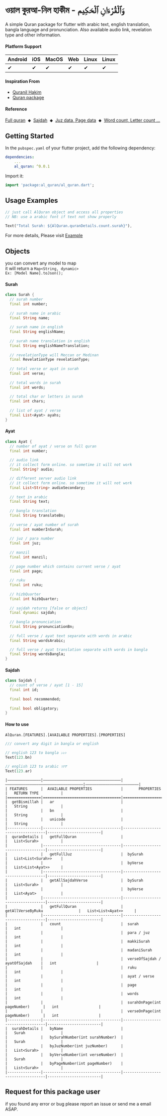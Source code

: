 # ওয়াল কুরআ-নিল হাকীম - وَٱلْقُرْءَانِ ٱلْحَكِيم
A simple Quran package for flutter with arabic text, english translation, bangla language and pronunciation.
Also available audio link, revelation type and other information. 

#### Platform Support

| Android  | iOS  | MacOS | Web | Linux | Linux  |
|----------|------|-------|-----|-------|--------|
|     ✔    |   ✔  |   ✔   |  ✔  |   ✔   |    ✔   |


#### Inspiration From
- [Quranil Hakim](https://quran.com/en)
- [Quran package](https://pub.dev/packages/quran)


#### Reference
[Full quran](https://alquran.cloud/api)  &nbsp;⬥&nbsp;
[Sajdah](https://quran411.com/sajdah-places-in-quran)  &nbsp;⬥&nbsp;
[Juz data, Page data](https://pub.dev/packages/quran)  &nbsp;⬥&nbsp;
[Word count, Letter count ...](https://en.wikipedia.org/wiki/%C4%80yah)

## Getting Started

In the `pubspec.yaml` of your flutter project, add the following dependency:

```yaml  
dependencies:  
    ... 
    al_quran: ^0.0.1  
```  

Import it:
```dart  
import 'package:al_quran/al_quran.dart';
```  

## Usage Examples

```dart  
// just call AlQuran object and access all properties  
// NB: use a arabic font if text not show properly  
  
Text("Total Surah: ${AlQuran.quranDetails.count.surah}"),  
```  
For more details, Please visit [Example](https://pub.dev/packages/al_quran/example)


## Objects

you can convert any model to map </br>
it will return a `Map<String, dynamic>` </br>
`Ex: [Model Name].toJson();`



#### Surah
```dart  
class Surah {
  // surah number
  final int number;
  
  // surah name in arabic
  final String name;
  
  // surah name in english
  final String englishName;
  
  // surah name translation in english
  final String englishNameTranslation;
  
  // revelationType will Meccan or Medinan
  final RevelationType revelationType;
  
  // total verse or ayat in surah
  final int verse;
  
  // total words in surah
  final int words;
  
  // total char or letters in surah
  final int chars;
  
  // list of ayat / verse
  final List<Ayat> ayahs;
}
``` 

#### Ayat
```dart  
class Ayat {
  // number of ayat / verse on full quran
  final int number;
  
  // audio link
  // it collect form online. so sometime it will not work
  final String? audio;

  // different server audio link 
  // it collect form online. so sometime it will not work
  final List<String> audioSecondary;
  
  // text in arabic
  final String text;
  
  // bangla translation
  final String translateBn;
  
  // verse / ayat number of surah
  final int numberInSurah;
  
  // juz / para number
  final int juz;
  
  // manzil
  final int manzil;
  
  // page number which contains current verse / ayat
  final int page;
  
  // ruku
  final int ruku;
  
  // hizbQuarter
  final int hizbQuarter;
  
  // sajdah returns [false or object]
  final dynamic sajdah;
  
  // bangla pronunciation
  final String pronunciationBn;
  
  // full verse / ayat text separate with words in arabic
  final String wordsArabic;

  // full verse / ayat translation separate with words in bangla
  final String wordsBangla;
}
``` 

#### Sajdah
```dart  
class Sajdah {
  // count of verse / ayat [1 - 15]
  final int id;
  
  final bool recommended;
  
  final bool obligatory;
}
``` 

#### How to use

```dart  
AlQuran.[FEATURES].[AVAILABLE PROPERTIES].[PROPERTIES]

/// convert any digit in bangla or english

// english 123 to bangla ১২৩
Text(123.bn)

// english 123 to arabic ١٢٣
Text(123.ar)
``` 
    
    
    |―――――――――――――――|―――――――――――――――――――――――――――――――――――|―――――――――――――――――――――――――――――――――――|――――――――――――――――――――――――|
    | FEATURES      |  AVAILABLE PROPERTIES             |       PROPERTIES                  |   RETURN TYPE          |
    |===============|===================================|===================================|========================|
    |  getBismillah |   ar                              |                                   |   String               |
    |               |   bn                              |                                   |   String               |
    |               |   unicode                         |                                   |   String               |
    |---------------|-----------------------------------|-----------------------------------|------------------------|                
    |  quranDetails |   getFullQuran                    |                                   |   List<Surah>          |
    |               |-----------------------------------|-----------------------------------|------------------------|
    |               |   getFullJuz                      |  bySurah                          |   List<List<Surah>>    |
    |               |                                   |  byVerse                          |   List<List<Ayat>>     |
    |               |-----------------------------------|-----------------------------------|------------------------|
    |               |   getAllSajdahVerse               |  bySurah                          |   List<Surah>          |
    |               |                                   |  byVerse                          |   List<Ayat>           |
    |               |-----------------------------------|-----------------------------------|------------------------|
    |               |   getFullQuran                    |  getAllVerseByRuku                |   List<List<Ayat>>     |
    |               |-----------------------------------|-----------------------------------|------------------------|
    |               |   count                           |  surah                            |   int                  |
    |               |                                   |  para / juz                       |   int                  |
    |               |                                   |  makkiSurah                       |   int                  |
    |               |                                   |  madaniSurah                      |   int                  |
    |               |                                   |  verseOfSajdah /  ayatOfSajdah    |   int                  |
    |               |                                   |  ruku                             |   int                  |
    |               |                                   |  ayat / verse                     |   int                  |
    |               |                                   |  page                             |   int                  |
    |               |                                   |  words                            |   int                  |
    |               |                                   |  surahOnPage(int pageNumber)      |   int                  |
    |               |                                   |  verseOnPage(int pageNumber)      |   int                  |
    |---------------|-----------------------------------|-----------------------------------|------------------------|
    |  surahDetails |   byName                          |                                   |   Surah                |
    |               |   bySurahNumber(int surahNumber)  |                                   |   Surah                |
    |               |   byJuzNumber(int juzNumber)      |                                   |   List<Surah>          |
    |               |   byVerseNumber(int verseNumber)  |                                   |   Surah                |
    |               |   byPageNumber(int pageNumber)    |                                   |   List<Surah>          |
    |---------------|-----------------------------------|-----------------------------------|------------------------|
    


## Request for this package user
if you found any error or bug please report an issue or send me a email ASAP.
